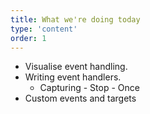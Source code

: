 ```yaml
---
title: What we're doing today
type: 'content'
order: 1
---
```


- Visualise event handling.
- Writing event handlers.
  - Capturing - Stop - Once
- Custom events and targets
